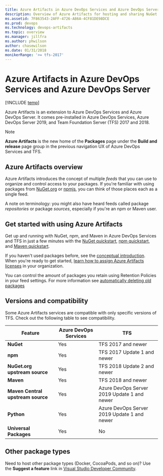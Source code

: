 ```yaml
---
title: Azure Artifacts in Azure DevOps Services and Azure DevOps Server
description: Overview of Azure Artifacts for hosting and sharing NuGet packages and npm modules with Azure DevOps Services or Azure DevOps Server
ms.assetid: 7F863543-2AFF-4726-A86A-4CF81DE98DCE
ms.prod: devops
ms.technology: devops-artifacts
ms.topic: overview
ms.manager: jillfra
ms.author: phwilson
author: chasewilson
ms.date: 01/31/2018
monikerRange: '>= tfs-2017'
---
```


# Azure Artifacts in Azure DevOps Services and Azure DevOps Server

[!INCLUDE [temp](../_shared/version-tfs-2017-through-vsts.md)]  

Azure Artifacts is an extension to Azure DevOps Services and Azure DevOps Server. It comes pre-installed in Azure DevOps Services, Azure DevOps Server 2019, and Team Foundation Server (TFS) 2017 and 2018.

> [!NOTE]
> **Azure Artifacts** is the new home of the **Packages** page under the **Build and release** page group in the previous navigation UX of Azure DevOps Services and TFS.

## Azure Artifacts overview

Azure Artifacts introduces the concept of multiple *feeds* that you can use to organize and control access to your packages. If you're familiar with using packages from [NuGet.org](https://www.nuget.org) or [npmjs](https://www.npmjs.com), you can think of those places each as a single feed. 

A note on terminology: you might also have heard feeds called package *repositories* or package *sources*, especially if you're an npm or Maven user.

## Get started with using Azure Artifacts

Get up and running with NuGet, npm, and Maven in Azure DevOps Services and TFS in just a few minutes with the [NuGet quickstart](get-started-nuget.md), [npm quickstart](get-started-npm.md), and [Maven quickstart](get-started-maven.md).

If you haven't used packages before, see the [conceptual introduction](artifacts-key-concepts.md). When you're ready to get started, [learn how to assign Azure Artifacts licenses](license-azure-artifacts.md) in your organization.

You can control the amount of packages you retain using Retention Policies in your feed settings. For more information see [automatically deleting old packages](./how-to/delete-and-recover-packages.md#automatically-delete-old-package-versions-with-retention-policies)

<a name="versions-compatibility"></a>

## Versions and compatibility

Some Azure Artifacts services are compatible with only specific versions of TFS. Check out the following table to see compatibility.

| Feature                           | Azure DevOps Services  | TFS                                        |
|-----------------------------------|------------------------|--------------------------------------------|
| **NuGet**                         | Yes                    | TFS 2017 and newer                         |
| **npm**                           | Yes                    | TFS 2017 Update 1 and newer                |
| **NuGet.org upstream source**     | Yes                    | TFS 2018 Update 2 and newer                |
| **Maven**                         | Yes                    | TFS 2018 and newer                         |
| **Maven Central upstream source** | Yes                    | Azure DevOps Server 2019 Update 1 and newer|
| **Python**                        | Yes                    | Azure DevOps Server 2019 Update 1 and newer|
| **Universal Packages**            | Yes                    | No                                         |

## Other package types

Need to host other package types (Docker, CocoaPods, and so on)? Use the **Suggest a feature** link in [Visual Studio Developer Community](https://developercommunity.visualstudio.com/spaces/8/index.html).

